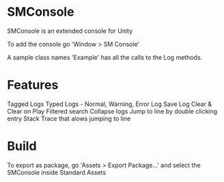 # SMConsole
SMConsole is an extended console for Unity 

To add the console go 'Window >  SM Console'

A sample class names 'Example' has all the calls to the Log methods.


# Features
Tagged Logs
Typed Logs - Normal, Warning, Error
Log Save
Log Clear & Clear on Play
Filtered search
Collapse logs
Jump to line by double clicking entry
Stack Trace that alows jumping to line

# Build
To export as package, go 'Assets > Export Package...' and select the SMConsole inside Standard Assets